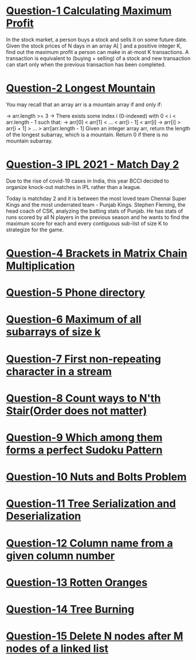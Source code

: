 # [Question-1  Calculating Maximum Profit](https://practice.geeksforgeeks.org/problems/maximum-profit4657/1)
  
In the stock market, a person buys a stock and sells it on some future date. Given the stock prices of N days in an array A[ ] and a positive integer K, find out the maximum profit a person can make in at-most K transactions. A transaction is equivalent to (buying + selling) of a stock and new transaction can start only when the previous transaction has been completed.
  
# [Question-2 Longest Mountain ](https://leetcode.com/problems/longest-mountain-in-array/)
  
You may recall that an array arr is a mountain array if and only if:

-> arr.length >= 3
-> There exists some index i (0-indexed) with 0 < i < arr.length - 1 such that:
    -> arr[0] < arr[1] < ... < arr[i - 1] < arr[i]
    -> arr[i] > arr[i + 1] > ... > arr[arr.length - 1]
Given an integer array arr, return the length of the longest subarray, which is a mountain. Return 0 if there is no mountain subarray.

# [Question-3 IPL 2021 - Match Day 2](https://practice.geeksforgeeks.org/problems/deee0e8cf9910e7219f663c18d6d640ea0b87f87/1/)

Due to the rise of covid-19 cases in India, this year BCCI decided to organize knock-out matches in IPL rather than a league.

Today is matchday 2 and it is between the most loved team Chennai Super Kings and the most underrated team - Punjab Kings. 
Stephen Fleming, the head coach of CSK, analyzing the batting stats of Punjab. He has stats of runs scored by all N players in the previous season and he wants to find the maximum score for each and every contiguous sub-list of size K to strategize for the game.  

  
# [Question-4 Brackets in Matrix Chain Multiplication](https://practice.geeksforgeeks.org/problems/brackets-in-matrix-chain-multiplication1024/1/)
  

# [Question-5 Phone directory](https://practice.geeksforgeeks.org/problems/phone-directory4628/1/)  
  

# [Question-6 Maximum of all subarrays of size k](hhttps://practice.geeksforgeeks.org/problems/maximum-of-all-subarrays-of-size-k3101/1)  
  
  
# [Question-7 First non-repeating character in a stream](https://practice.geeksforgeeks.org/problems/first-non-repeating-character-in-a-stream1216/1)  
  
  
# [Question-8 Count ways to N'th Stair(Order does not matter)](https://practice.geeksforgeeks.org/problems/count-ways-to-nth-stairorder-does-not-matter1322/1/)  
  
  
# [Question-9 Which among them forms a perfect Sudoku Pattern](https://practice.geeksforgeeks.org/problems/is-sudoku-valid4820/1/)  
  
  
# [Question-10 Nuts and Bolts Problem](https://practice.geeksforgeeks.org/problems/nuts-and-bolts-problem0431/1)  
  
  
# [Question-11 Tree Serialization and Deserialization](https://practice.geeksforgeeks.org/problems/serialize-and-deserialize-a-binary-tree/1)  
  
  
# [Question-12 Column name from a given column number](https://practice.geeksforgeeks.org/problems/column-name-from-a-given-column-number4244/1/)  
  
  
# [Question-13 Rotten Oranges](https://leetcode.com/problems/rotting-oranges/)  
  
  
# [Question-14 Tree Burning](https://practice.geeksforgeeks.org/problems/burning-tree/1/)  
  

# [Question-15 Delete N nodes after M nodes of a linked list](https://practice.geeksforgeeks.org/problems/delete-n-nodes-after-m-nodes-of-a-linked-list/1/)  
  
  
